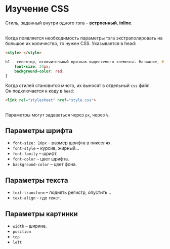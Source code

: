 # Изучение CSS

Стиль, заданный внутри одного тэга – **встроенный**, **inline**. <br /> <br />

Когда появляется необходимость параметры тэга экстраполировать на 
большое их количество, то нужен CSS. Указывается в head:
```html
<style> </style>
```

```css
h1 – селектор, отличительный признак выделяемого элемента. Название, #id, span#id...{
    font-size: 34px;
    background-color: red;
}
```
 
Когда стилей становится много, их выносят в отдельный `css` файл. <br /> 
Он подключается к коду в `head`:
```html
<link rel="stylesheet" href="style.css">
```


## 
Параметры могут задаваться через `px`, через `%`.


## Параметры шрифта
* `font-size: 10px` – размер шрифта в пикселях.
* `font-style` – курсив, жирный...
* `font-family` – шрифт.
* `font-color` – цвет шрифта.
* `background-color` – цвет фона.


## Параметры текста
* `text-transform` – поднять регистр, опустить...
* `text-align` – где текст. 


## Параметры картинки
* `width` – ширина. 
* `position`
* `top`
* `left`
 

